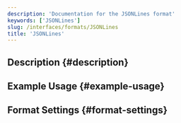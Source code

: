 ```yaml
---
description: 'Documentation for the JSONLines format'
keywords: ['JSONLines']
slug: /interfaces/formats/JSONLines
title: 'JSONLines'
---
```


## Description {#description}

## Example Usage {#example-usage}

## Format Settings {#format-settings}